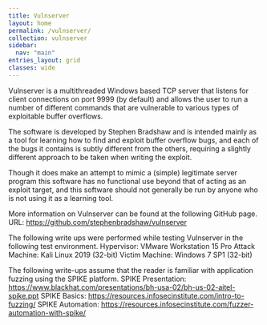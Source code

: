 ```yaml
---
title: Vulnserver
layout: home
permalink: /vulnserver/
collection: vulnserver
sidebar:
  nav: "main"
entries_layout: grid
classes: wide
---
```


Vulnserver is a multithreaded Windows based TCP server that listens for client connections on port 9999 (by default) and allows the user to run a number of different commands that are vulnerable to various types of exploitable buffer overflows.

The software is developed by Stephen Bradshaw and is intended mainly as a tool for learning how to find and exploit buffer overflow bugs, and each of the bugs it contains is subtly different from the others, requiring a slightly different approach to be taken when writing the exploit.

Though it does make an attempt to mimic a (simple) legitimate server program this software has no functional use beyond that of acting as an exploit target, and this software should not generally be run by anyone who is not using it as a learning tool.

More information on Vulnserver can be found at the following GitHub page.
  URL: https://github.com/stephenbradshaw/vulnserver

The following write ups were performed while testing Vulnserver in the following test environment.
  Hypervisor: VMware Workstation 15 Pro
  Attack Machine: Kali Linux 2019 (32-bit)
  Victim Machine: Windows 7 SP1 (32-bit)

The following write-ups assume that the reader is familiar with application fuzzing using the SPIKE platform.
  SPIKE Presentation: https://www.blackhat.com/presentations/bh-usa-02/bh-us-02-aitel-spike.ppt
  SPIKE Basics: https://resources.infosecinstitute.com/intro-to-fuzzing/
  SPIKE Automation: https://resources.infosecinstitute.com/fuzzer-automation-with-spike/
